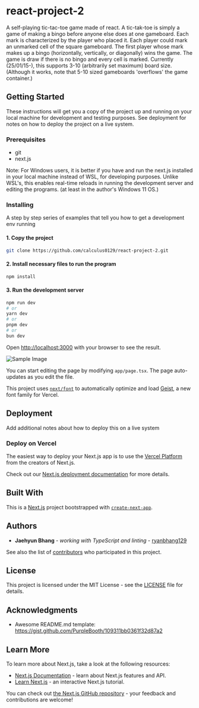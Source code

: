 # react-project-2

A self-playing tic-tac-toe game made of react. A tic-tak-toe is simply a game of making a bingo before anyone else does at one gameboard. Each mark is characterized by the player who placed it. Each player could mark an unmarked cell of the square gameboard. The first player whose mark makes up a bingo (horizontally, vertically, or diagonally) wins the game. The game is draw if there is no bingo and every cell is marked. Currently (25/01/15-), this supports 3-10 (arbitrarily set maximum) board size. (Although it works, note that 5-10 sized gameboards 'overflows' the game container.)

## Getting Started

These instructions will get you a copy of the project up and running on your local machine for development and testing purposes. See deployment for notes on how to deploy the project on a live system.

### Prerequisites

<!-- What things you need to install the software and how to install them -->

- git
- next.js

Note: For Windows users, it is better if you have and run the next.js installed in your local machine instead of WSL, for developing purposes. Unlike WSL's, this enables real-time reloads in running the development server and editing the programs. (at least in the author's Windows 11 OS.)

<!-- ```
Give examples
``` -->

### Installing

A step by step series of examples that tell you how to get a development env running

#### 1. Copy the project

```bash
git clone https://github.com/calculus0129/react-project-2.git
```

#### 2. Install necessary files to run the program

```bash
npm install
```

#### 3. Run the development server

```bash
npm run dev
# or
yarn dev
# or
pnpm dev
# or
bun dev
```

Open [http://localhost:3000](http://localhost:3000) with your browser to see the result.

![Sample Image](document/image/sampleFig0.png)

You can start editing the page by modifying `app/page.tsx`. The page auto-updates as you edit the file.

This project uses [`next/font`](https://nextjs.org/docs/app/building-your-application/optimizing/fonts) to automatically optimize and load [Geist](https://vercel.com/font), a new font family for Vercel.

<!-- Say what the step will be

```
Give the example
```

And repeat

```
until finished
```

End with an example of getting some data out of the system or using it for a little demo -->

<!-- ## Running the tests

Explain how to run the automated tests for this system

### Break down into end to end tests

Explain what these tests test and why

```
Give an example
```

### And coding style tests

Explain what these tests test and why

```
Give an example
``` -->

## Deployment

Add additional notes about how to deploy this on a live system

### Deploy on Vercel

The easiest way to deploy your Next.js app is to use the [Vercel Platform](https://vercel.com/new?utm_medium=default-template&filter=next.js&utm_source=create-next-app&utm_campaign=create-next-app-readme) from the creators of Next.js.

Check out our [Next.js deployment documentation](https://nextjs.org/docs/app/building-your-application/deploying) for more details.

## Built With

<!-- - [Dropwizard](http://www.dropwizard.io/1.0.2/docs/) - The web framework used
- [Maven](https://maven.apache.org/) - Dependency Management
- [ROME](https://rometools.github.io/rome/) - Used to generate RSS Feeds -->

This is a [Next.js](https://nextjs.org) project bootstrapped with [`create-next-app`](https://nextjs.org/docs/app/api-reference/cli/create-next-app).

<!-- ## Contributing

Please read [CONTRIBUTING.md](https://gist.github.com/PurpleBooth/b24679402957c63ec426) for details on our code of conduct, and the process for submitting pull requests to us. -->

<!-- ## Versioning

We use [SemVer](http://semver.org/) for versioning. For the versions available, see the [tags on this repository](https://github.com/your/project/tags). -->

## Authors

- **Jaehyun Bhang** - _working with TypeScript and linting_ - [ryanbhang129](https://github.com/calculus0129)

See also the list of [contributors](https://github.com/calculus0129/react-project-2/contributors) who participated in this project.

## License

This project is licensed under the MIT License - see the [LICENSE](LICENSE) file for details.

## Acknowledgments

- Awesome README.md template: https://gist.github.com/PurpleBooth/109311bb0361f32d87a2

<!-- * Hat tip to anyone whose code was used
- Inspiration
- etc -->

## Learn More

To learn more about Next.js, take a look at the following resources:

- [Next.js Documentation](https://nextjs.org/docs) - learn about Next.js features and API.
- [Learn Next.js](https://nextjs.org/learn) - an interactive Next.js tutorial.

You can check out [the Next.js GitHub repository](https://github.com/vercel/next.js) - your feedback and contributions are welcome!
